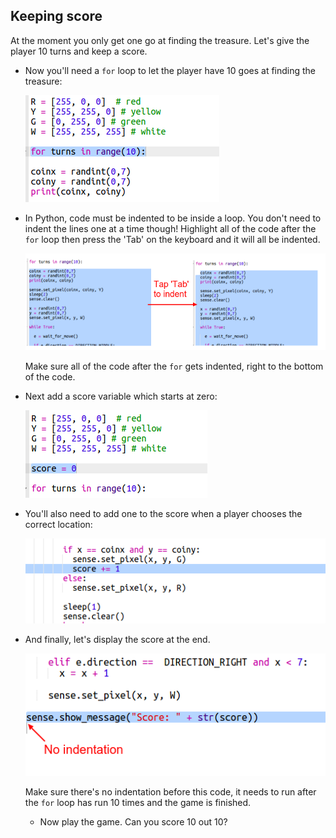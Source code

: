 ## Keeping score

At the moment you only get one go at finding the treasure. Let's give the player 10 turns and keep a score.

+ Now you'll need a `for` loop to let the player have 10 goes at finding the treasure:
    
    ![captură de ecran](images/treasure-turns.png)

+ In Python, code must be indented to be inside a loop. You don't need to indent the lines one at a time though! Highlight all of the code after the `for` loop then press the 'Tab' on the keyboard and it will all be indented.
    
    ![captură de ecran](images/treasure-indent.png)
    
    Make sure all of the code after the `for` gets indented, right to the bottom of the code.

+ Next add a score variable which starts at zero:
    
    ![captură de ecran](images/treasure-score-variable.png)

+ You'll also need to add one to the score when a player chooses the correct location:
    
    ![captură de ecran](images/treasure-score.png)

+ And finally, let's display the score at the end.
    
    ![captură de ecran](images/treasure-show-score.png)
    
    Make sure there's no indentation before this code, it needs to run after the `for` loop has run 10 times and the game is finished.
    
    + Now play the game. Can you score 10 out 10?